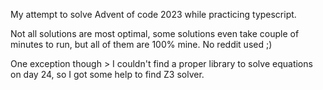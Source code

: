 My attempt to solve Advent of code 2023 while practicing typescript.

Not all solutions are most optimal, some solutions even take couple of minutes to run, but all of them are 100% mine. No reddit used ;)

One exception though > I couldn't find a proper library to solve equations on day 24, so I got some help to find Z3 solver.
